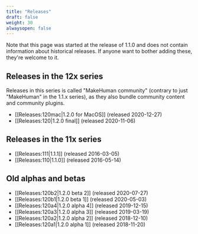 ```yaml
---
title: "Releases"
draft: false
weight: 30
alwaysopen: false
---
```


Note that this page was started at the release of 1.1.0 and does not contain information about historical releases. If anyone want to bother adding these, they're welcome to it.

## Releases in the 12x series

Releases in this series is called "MakeHuman community" (contrary to just "MakeHuman" in the 1.1.x series), as they also bundle community content and community plugins.

* [[Releases:120mac|1.2.0 for MacOS]] (released 2020-12-27)
* [[Releases:120|1.2.0 final]] (released 2020-11-06)


## Releases in the 11x series

* [[Releases:111|1.1.1]] (released 2016-03-05)
* [[Releases:110|1.1.0]] (released 2016-05-14)

## Old alphas and betas

* [[Releases:120b2|1.2.0 beta 2]] (released 2020-07-27)
* [[Releases:120b1|1.2.0 beta 1]] (released 2020-05-03)
* [[Releases:120a4|1.2.0 alpha 4]] (released 2019-12-15)
* [[Releases:120a3|1.2.0 alpha 3]] (released 2019-03-19)
* [[Releases:120a2|1.2.0 alpha 2]] (released 2018-12-10)
* [[Releases:120a1|1.2.0 alpha 1]] (released 2018-11-20)
